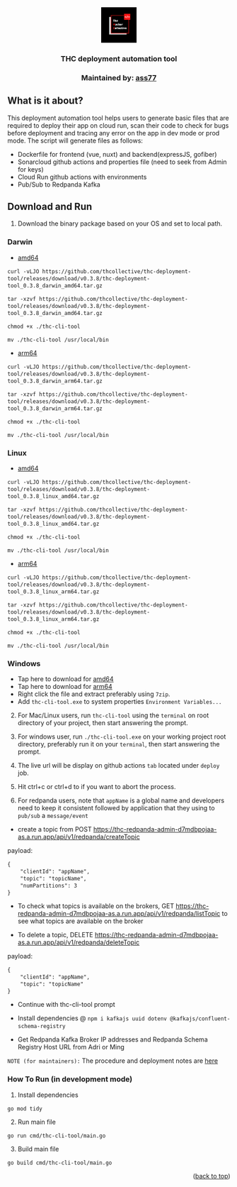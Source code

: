 <div align="center">
  <a href="https://github.com/thcollective">
    <img src="img/thc.png" alt="thc_logo" width="80" height="80">
  </a>
  <h3 align="center">THC deployment automation tool</h3>
  <h3 align="center">Maintained by: <a href="https://github.com/ass77">ass77</a></h3>
</div>

## What is it about?

This deployment automation tool helps users to generate basic files that are required to deploy their app on cloud run, scan their code to check for bugs before deployment and tracing any error on the app in dev mode or prod mode. The script will generate files as follows:

* Dockerfile for frontend (vue, nuxt) and backend(expressJS, gofiber)
* Sonarcloud github actions and properties file (need to seek from Admin for keys)
* Cloud Run github actions with environments
* Pub/Sub to Redpanda Kafka 

## Download and Run 

1. Download the binary package based on your OS and set to local path.

### Darwin

* [amd64](https://github.com/thcollective/thc-deployment-tool/releases/download/v0.3.8/thc-deployment-tool_0.3.8_darwin_amd64.tar.gz)
```
curl -vLJO https://github.com/thcollective/thc-deployment-tool/releases/download/v0.3.8/thc-deployment-tool_0.3.8_darwin_amd64.tar.gz
```
```
tar -xzvf https://github.com/thcollective/thc-deployment-tool/releases/download/v0.3.8/thc-deployment-tool_0.3.8_darwin_amd64.tar.gz
``` 
```
chmod +x ./thc-cli-tool
```
```
mv ./thc-cli-tool /usr/local/bin
```
* [arm64](https://github.com/thcollective/thc-deployment-tool/releases/download/v0.3.8/thc-deployment-tool_0.3.8_darwin_arm64.tar.gz)
```
curl -vLJO https://github.com/thcollective/thc-deployment-tool/releases/download/v0.3.8/thc-deployment-tool_0.3.8_darwin_arm64.tar.gz
```
```
tar -xzvf https://github.com/thcollective/thc-deployment-tool/releases/download/v0.3.8/thc-deployment-tool_0.3.8_darwin_arm64.tar.gz 
```
```
chmod +x ./thc-cli-tool
```
```
mv ./thc-cli-tool /usr/local/bin
```

### Linux

* [amd64](https://github.com/thcollective/thc-deployment-tool/releases/download/v0.3.8/thc-deployment-tool_0.3.8_linux_amd64.tar.gz)
```
curl -vLJO https://github.com/thcollective/thc-deployment-tool/releases/download/v0.3.8/thc-deployment-tool_0.3.8_linux_amd64.tar.gz
```
```
tar -xzvf https://github.com/thcollective/thc-deployment-tool/releases/download/v0.3.8/thc-deployment-tool_0.3.8_linux_amd64.tar.gz 
```
```
chmod +x ./thc-cli-tool
```
```
mv ./thc-cli-tool /usr/local/bin
```
* [arm64](https://github.com/thcollective/thc-deployment-tool/releases/download/v0.3.8/thc-deployment-tool_0.3.8_linux_arm64.tar.gz)
```
curl -vLJO https://github.com/thcollective/thc-deployment-tool/releases/download/v0.3.8/thc-deployment-tool_0.3.8_linux_arm64.tar.gz
```
```
tar -xzvf https://github.com/thcollective/thc-deployment-tool/releases/download/v0.3.8/thc-deployment-tool_0.3.8_linux_arm64.tar.gz 
```
```
chmod +x ./thc-cli-tool
```
```
mv ./thc-cli-tool /usr/local/bin
```

### Windows
*  Tap here to download for [amd64](https://github.com/thcollective/thc-deployment-tool/releases/download/v0.3.8/thc-deployment-tool_0.3.8_windows_amd64.tar.gz)
*  Tap here to download for [arm64](https://github.com/thcollective/thc-deployment-tool/releases/download/v0.3.8/thc-deployment-tool_0.3.8_windows_arm64.tar.gz)
*  Right click the file and extract preferably using `7zip`.
*  Add `thc-cli-tool.exe` to system properties `Environment Variables...`

2. For Mac/Linux users, run `thc-cli-tool` using the `terminal` on root directory of your project, then start answering the prompt.

3. For windows user, run `./thc-cli-tool.exe` on your working project root directory, preferably run it on your `terminal`, then start answering the prompt.

4. The live url will be display on github actions `tab` located under `deploy` job.

5. Hit ctrl+c or ctrl+d to if you want to abort the process.

6. For redpanda users, note that `appName` is a global name and developers need to keep it consistent followed by application that they using to `pub/sub` a `message/event`

* create a topic from POST https://thc-redpanda-admin-d7mdbpojaa-as.a.run.app/api/v1/redpanda/createTopic

payload: 
```
{
	"clientId": "appName",
	"topic": "topicName",
	"numPartitions": 3
}
```

* To check what topics is available on the brokers, GET https://thc-redpanda-admin-d7mdbpojaa-as.a.run.app/api/v1/redpanda/listTopic to see what topics are available on the broker

* To delete a topic, DELETE https://thc-redpanda-admin-d7mdbpojaa-as.a.run.app/api/v1/redpanda/deleteTopic

payload:  
```
{
	"clientId": "appName",
	"topic": "topicName"
}
```

* Continue with thc-cli-tool prompt  

* Install dependencies @ `npm i kafkajs uuid dotenv @kafkajs/confluent-schema-registry`

* Get Redpanda Kafka Broker IP addresses and Redpanda Schema Registry Host URL from Adri or Ming

`NOTE (for maintainers):` The procedure and deployment notes are [here](https://github.com/thcollective/thc-deployment-tool/blob/main/PROCEDURE.md)


### How To Run (in development mode)

1. Install dependencies
```
go mod tidy
```

2. Run main file
```
go run cmd/thc-cli-tool/main.go
```

3. Build main file
```
go build cmd/thc-cli-tool/main.go
```



<p align="right">(<a href="#top">back to top</a>)</p>




